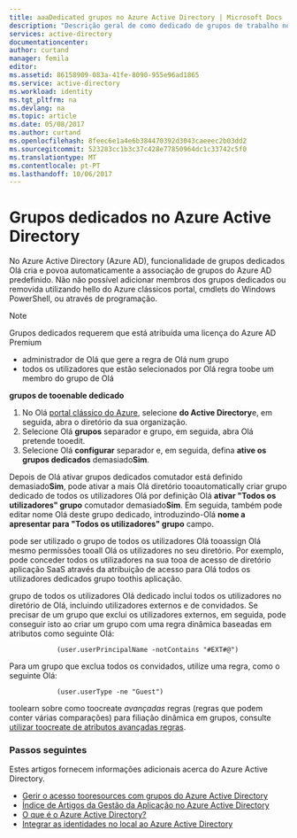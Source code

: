 ```yaml
---
title: aaaDedicated grupos no Azure Active Directory | Microsoft Docs
description: "Descrição geral de como dedicado de grupos de trabalho no Azure Active Directory e como são criados."
services: active-directory
documentationcenter: 
author: curtand
manager: femila
editor: 
ms.assetid: 86158909-083a-41fe-8090-955e96ad1865
ms.service: active-directory
ms.workload: identity
ms.tgt_pltfrm: na
ms.devlang: na
ms.topic: article
ms.date: 05/08/2017
ms.author: curtand
ms.openlocfilehash: 8feec6e1a4e6b384470392d3043caeeec2b03dd2
ms.sourcegitcommit: 523283cc1b3c37c428e77850964dc1c33742c5f0
ms.translationtype: MT
ms.contentlocale: pt-PT
ms.lasthandoff: 10/06/2017
---
```

# <a name="dedicated-groups-in-azure-active-directory"></a>Grupos dedicados no Azure Active Directory
No Azure Active Directory (Azure AD), funcionalidade de grupos dedicados Olá cria e povoa automaticamente a associação de grupos do Azure AD predefinido. Não não possível adicionar membros dos grupos dedicados ou removida utilizando hello do Azure clássicos portal, cmdlets do Windows PowerShell, ou através de programação.

> [!NOTE]
> Grupos dedicados requerem que está atribuída uma licença do Azure AD Premium
>
> * administrador de Olá que gere a regra de Olá num grupo
> * todos os utilizadores que estão selecionados por Olá regra toobe um membro do grupo de Olá
>
>

**grupos de tooenable dedicado**

1. No Olá [portal clássico do Azure](https://manage.windowsazure.com), selecione **do Active Directory**e, em seguida, abra o diretório da sua organização.
2. Selecione Olá **grupos** separador e grupo, em seguida, abra Olá pretende tooedit.
3. Selecione Olá **configurar** separador e, em seguida, defina **ative os grupos dedicados** demasiado**Sim**.

Depois de Olá ativar grupos dedicados comutador está definido demasiado**Sim**, pode ativar a mais Olá diretório tooautomatically criar grupo dedicado de todos os utilizadores Olá por definição Olá **ativar "Todos os utilizadores" grupo** comutador demasiado**Sim**. Em seguida, também pode editar nome Olá deste grupo dedicado, introduzindo-Olá **nome a apresentar para "Todos os utilizadores" grupo** campo.

pode ser utilizado o grupo de todos os utilizadores Olá tooassign Olá mesmo permissões tooall Olá os utilizadores no seu diretório. Por exemplo, pode conceder todos os utilizadores na sua tooa de acesso de diretório aplicação SaaS através da atribuição de acesso para Olá todos os utilizadores dedicados grupo toothis aplicação.

grupo de todos os utilizadores Olá dedicado inclui todos os utilizadores no diretório de Olá, incluindo utilizadores externos e de convidados. Se precisar de um grupo que exclui os utilizadores externos, em seguida, pode conseguir isto ao criar um grupo com uma regra dinâmica baseadas em atributos como seguinte Olá:

                (user.userPrincipalName -notContains "#EXT#@")

Para um grupo que exclua todos os convidados, utilize uma regra, como o seguinte Olá:

                (user.userType -ne "Guest")

toolearn sobre como toocreate *avançadas* regras (regras que podem conter várias comparações) para filiação dinâmica em grupos, consulte [utilizar toocreate de atributos avançadas regras](active-directory-accessmanagement-groups-with-advanced-rules.md).

### <a name="next-steps"></a>Passos seguintes
Estes artigos fornecem informações adicionais acerca do Azure Active Directory.

* [Gerir o acesso tooresources com grupos do Azure Active Directory](active-directory-manage-groups.md)
* [Índice de Artigos da Gestão da Aplicação no Azure Active Directory](active-directory-apps-index.md)
* [O que é o Azure Active Directory?](active-directory-whatis.md)
* [Integrar as identidades no local ao Azure Active Directory](active-directory-aadconnect.md)
